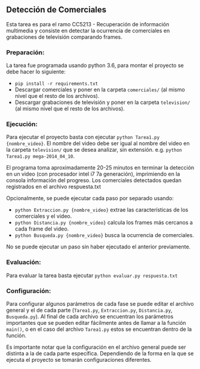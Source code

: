 ## Detección de Comerciales

Esta tarea es para el ramo CC5213 - Recuperación de información multimedia y consiste en detectar la ocurrencia de comerciales en grabaciones de televisión comparando frames.


### Preparación:

La tarea fue programada usando python 3.6, para montar el proyecto se debe hacer lo siguiente:

- `pip install -r requirements.txt`
- Descargar comerciales y poner en la carpeta `comerciales/` (al mismo nivel que el resto de los archivos).
- Descargar grabaciones de televisión y poner en la carpeta `television/` (al mismo nivel que el resto de los archivos).


### Ejecución:

Para ejecutar el proyecto basta con ejecutar `python Tarea1.py {nombre_video}`. El nombre del video debe ser igual al nombre del video en la carpeta `television/` que se desea analizar, sin extensión. e.g. `python Tarea1.py mega-2014_04_10`.

El programa toma aproximadamente 20-25 minutos en terminar la detección en un video (con procesador intel i7 7a generación), imprimiendo en la consola información del progreso. Los comerciales detectados quedan registrados en el archivo respuesta.txt

Opcionalmente, se puede ejecutar cada paso por separado usando:

- `python Extraccion.py {nombre_video}` extrae las características de los comerciales y el video.
- `python Distancia.py {nombre_video}` calcula los frames más cercanos a cada frame del video.
- `python Busqueda.py {nombre_video}` busca la ocurrencia de comerciales.

No se puede ejecutar un paso sin haber ejecutado el anterior previamente.


### Evaluación:

Para evaluar la tarea basta ejecutar `python evaluar.py respuesta.txt`


### Configuración:

Para configurar algunos parámetros de cada fase se puede editar el archivo general y el de cada parte (`Tarea1.py`, `Extraccion.py`, `Distancia.py`, `Busqueda.py`). 
Al final de cada archivo se encuentran los parámetros importantes que se pueden editar fácilmente antes de llamar a la función `main()`, o en el caso del archivo `Tarea1.py` estos se encuentran dentro de la función. 

Es importante notar que la configuración en el archivo general puede ser distinta a la de cada parte específica. Dependiendo de la forma en la que se ejecuta el proyecto se tomarán configuraciones diferentes.
